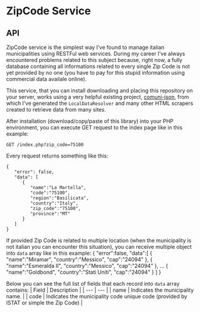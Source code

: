 # ZipCode Service 
## API
        
ZipCode service is the simplest way I've found to manage italian municipalities using RESTFul web services.
During my career I've always encountered problems related to this subject because, right now, a fully database
containing all informations related to every single Zip Code is not yet provided by no one (you have to pay for this 
stupid information using commercial data availale online).

This service, that you can install downloading and placing this repository on your server, works using
a very helpful existing project, [comuni-json](https://github.com/matteocontrini/comuni-json), from which
I've generated the `LocalDataResolver` and many other HTML scrapers created to retrieve data from many sites.

After installation (download/copy/paste of this library) into your PHP environment, you can execute
GET request to the index page like in this example:

`GET /index.php?zip_code=75100`

Every request returns something like this:
    
    {
       "error": false,
       "data": [
          {
             "name":"La Martella",
             "code":"75100",
             "region":"Basilicata",
             "country":"Italy",
             "zip_code":"75100",
             "province":"MT"
          }
       ]
    }

If provided Zip Code is related to multiple location (when the municipality is not italian you can encounter this
situation), you can receive multiple object into `data` array like in this example:
    {
       "error":false,
       "data":[
          {
             "name":"Miramar",
             "country":"Messico",
             "cap":"24094"
          },
          {
             "name":"Esmeralda II",
             "country":"Messico",
             "cap":"24094"
          },
          ...
          {
             "name":"Goldbond",
             "country":"Stati Uniti",
             "cap":"24094"
          }
       ]
    }

Below you can see the full list of fields that each record into `data` array contains:
| Field | Description |
| --- | --- |
| name | Indicates the municipality name. |
| code | Indicates the municipality code unique code (provided by ISTAT or simple the Zip Code) | 